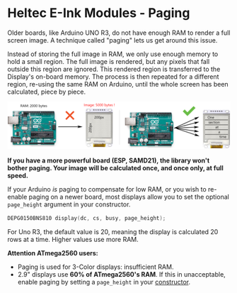 # Heltec E-Ink Modules - Paging

Older boards, like Arduino UNO R3, do not have enough RAM to render a full screen image. A technique called "paging" lets us get around this issue. 
<!-- On these older boards, your drawing commands are run, over and over, calculating just one small area at a time.  -->

Instead of storing the full image in RAM, we only use enough memory to hold a small region. The full image is rendered, but any pixels that fall outside this region are ignored. This rendered region is transferred to the Display's on-board memory. The process is then repeated for a different region, re-using the same RAM on Arduino, until the whole screen has been calculated, piece by piece.


![paging graphic](paging_graphic.png)

**If you have a more powerful board (ESP, SAMD21), the library won't bother paging. Your image will be calculated once, and once only, at full speed.**

If your Arduino *is* paging to compensate for low RAM, or you wish to re-enable paging on a newer board, most displays allow you to set the optional ```page_height``` argument in your constructor.

```c++
DEPG0150BNS810 display(dc, cs, busy, page_height); 
```

For Uno R3, the default value is 20, meaning the display is calculated 20 rows at a time. Higher values use more RAM.


**Attention ATmega2560 users:** <br /> 

* Paging is used for 3-Color displays: insufficient RAM.
* 2.9" displays use **60% of  ATmega2560's RAM**. If this in unacceptable, enable paging by setting a `page_height` in your [constructor](/docs/API.md#display-constructors).
